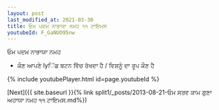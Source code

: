 ```yaml
---
layout: post
last_modified_at: 2021-03-30
title: ਓਮ ਪਦਮ ਨਾਭਾਯਾ ਨਮਹ ੧੧ ਟਾਇਮਸ
youtubeId: F_GaNUO95nw
---
```

 
 
 ਓਮ ਪਦਮ ਨਾਭਾਯਾ ਨਮਹ  
 
 -  ਕੌਣ ਆਪਣੇ lyਿੱਡ ਬਟਨ ਵਿੱਚ ਰੱਖਦਾ ਹੈ / ਵਿਸ਼ਨੂੰ ਦਾ ਰੂਪ ਕੌਣ ਹੈ 
 
  
 
  
 
 
 
 
 
 


{% include youtubePlayer.html id=page.youtubeId %}
 
[Next]({{ site.baseurl }}{% link  split1/_posts/2013-08-21-ਓਮ ਸਰਵ ਕਾਮ ਗੁਣਾ ਅਹਾਯਾ ਨਮਹ ੧੧ ਟਾਇਮਸ.md%})
 
